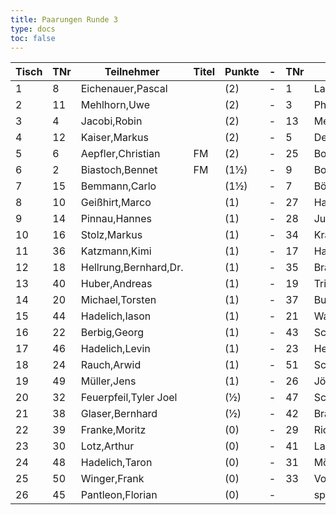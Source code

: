 ```yaml
---
title: Paarungen Runde 3
type: docs
toc: false
---
```


| Tisch | TNr | Teilnehmer | Titel | Punkte | - | TNr | Teilnehmer | Titel | Punkte | Ergebnis |
| ----- | ----- | ----- | ----- | ----- | ----- | ----- | ----- | ----- | ----- | ----- | 
| 1 | 8 | Eichenauer,Pascal |  | (2) | - | 1 | Langheinrich,Ferenc | IM | (2) | - |
| 2 | 11 | Mehlhorn,Uwe |  | (2) | - | 3 | Philipp,Mathias | CM | (2) | - |
| 3 | 4 | Jacobi,Robin |  | (2) | - | 13 | Meyer,Thomas |  | (2) | - |
| 4 | 12 | Kaiser,Markus |  | (2) | - | 5 | Demchenko,Yaroslav | CM | (2) | - |
| 5 | 6 | Aepfler,Christian | FM | (2) | - | 25 | Boroshnev,Dmytro |  | (2) | - |
| 6 | 2 | Biastoch,Bennet | FM | (1½) | - | 9 | Bock,Marlon |  | (1½) | - |
| 7 | 15 | Bemmann,Carlo |  | (1½) | - | 7 | Böhm,Christian |  | (1½) | - |
| 8 | 10 | Geißhirt,Marco |  | (1) | - | 27 | Han,Erdem |  | (1) | - |
| 9 | 14 | Pinnau,Hannes |  | (1) | - | 28 | Jung,Timo |  | (1) | - |
| 10 | 16 | Stolz,Markus |  | (1) | - | 34 | Kratzsch,Luis Anton |  | (1) | - |
| 11 | 36 | Katzmann,Kimi |  | (1) | - | 17 | Handschuh,Franz |  | (1) | - |
| 12 | 18 | Hellrung,Bernhard,Dr. |  | (1) | - | 35 | Brauer,Celiene |  | (1) | - |
| 13 | 40 | Huber,Andreas |  | (1) | - | 19 | Trice,Mark |  | (1) | - |
| 14 | 20 | Michael,Torsten |  | (1) | - | 37 | Busch,Leon |  | (1) | - |
| 15 | 44 | Hadelich,Iason |  | (1) | - | 21 | Wagner,Ronald |  | (1) | - |
| 16 | 22 | Berbig,Georg |  | (1) | - | 43 | Schmalz,Felix |  | (1) | - |
| 17 | 46 | Hadelich,Levin |  | (1) | - | 23 | Heitmann,Erik |  | (1) | - |
| 18 | 24 | Rauch,Arwid |  | (1) | - | 51 | Schonert, Jonas |  | (1) | - |
| 19 | 49 | Müller,Jens |  | (1) | - | 26 | Jörges,Frank |  | (1) | - |
| 20 | 32 | Feuerpfeil,Tyler Joel |  | (½) | - | 47 | Schwarzer,Jonas |  | (½) | - |
| 21 | 38 | Glaser,Bernhard |  | (½) | - | 42 | Brandt,Wolfgang |  | (½) | - |
| 22 | 39 | Franke,Moritz |  | (0) | - | 29 | Richter,Frank |  | (0) | - |
| 23 | 30 | Lotz,Arthur |  | (0) | - | 41 | Laß,Matteo |  | (0) | - |
| 24 | 48 | Hadelich,Taron |  | (0) | - | 31 | Möller,Frank |  | (0) | - |
| 25 | 50 | Winger,Frank |  | (0) | - | 33 | Volland,Ralf |  | (0) | - |
| 26 | 45 | Pantleon,Florian |  | (0) | - |  | spielfrei |  | (0) | + - - |
